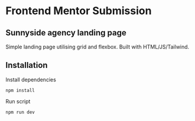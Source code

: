 # Frontend Mentor Submission

## Sunnyside agency landing page

Simple landing page utilising grid and flexbox. Built with HTML/JS/Tailwind.

## Installation

Install dependencies

```
npm install
```

Run script

```
npm run dev
```